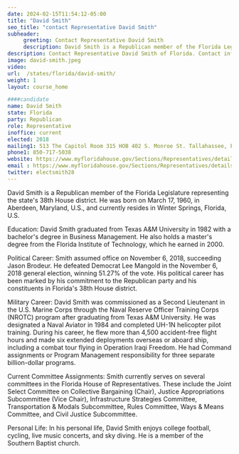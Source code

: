```yaml
---
date: 2024-02-15T11:54:12-05:00
title: "David Smith"
seo_title: "contact Representative David Smith"
subheader:
     greeting: Contact Representative David Smith
     description: David Smith is a Republican member of the Florida Legislature representing the state's 38th House district. He was born on March 17, 1960, in Aberdeen, Maryland, U.S., and currently resides in Winter Springs, Florida, U.S.
description: Contact Representative David Smith of Florida. Contact information for David Smith includes email address, phone number, and mailing address.
image: david-smith.jpeg
video:
url:  /states/florida/david-smith/
weight: 1
layout: course_home

####candidate
name: David Smith
state: Florida
party: Republican
role: Representative
inoffice: current
elected: 2018
mailing1: 513 The Capitol Room 315 HOB 402 S. Monroe St. Tallahassee, FL 32399-1300
phone1: 850-717-5038
website: https://www.myfloridahouse.gov/Sections/Representatives/details.aspx?MemberId=4718&LegislativeTermId=90/
email : https://www.myfloridahouse.gov/Sections/Representatives/details.aspx?MemberId=4718&LegislativeTermId=90/
twitter: electsmith28
---
```


David Smith is a Republican member of the Florida Legislature representing the state's 38th House district. He was born on March 17, 1960, in Aberdeen, Maryland, U.S., and currently resides in Winter Springs, Florida, U.S.

Education:
David Smith graduated from Texas A&M University in 1982 with a bachelor's degree in Business Management. He also holds a master's degree from the Florida Institute of Technology, which he earned in 2000.

Political Career:
Smith assumed office on November 6, 2018, succeeding Jason Brodeur. He defeated Democrat Lee Mangold in the November 6, 2018 general election, winning 51.27% of the vote. His political career has been marked by his commitment to the Republican party and his constituents in Florida's 38th House district.

Military Career:
David Smith was commissioned as a Second Lieutenant in the U.S. Marine Corps through the Naval Reserve Officer Training Corps (NROTC) program after graduating from Texas A&M University. He was designated a Naval Aviator in 1984 and completed UH-1N helicopter pilot training. During his career, he flew more than 4,500 accident-free flight hours and made six extended deployments overseas or aboard ship, including a combat tour flying in Operation Iraqi Freedom. He had Command assignments or Program Management responsibility for three separate billion-dollar programs.

Current Committee Assignments:
Smith currently serves on several committees in the Florida House of Representatives. These include the Joint Select Committee on Collective Bargaining (Chair), Justice Appropriations Subcommittee (Vice Chair), Infrastructure Strategies Committee, Transportation & Modals Subcommittee, Rules Committee, Ways & Means Committee, and Civil Justice Subcommittee.

Personal Life:
In his personal life, David Smith enjoys college football, cycling, live music concerts, and sky diving. He is a member of the Southern Baptist church.
